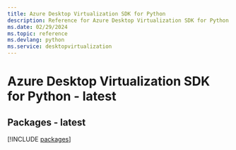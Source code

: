 ```yaml
---
title: Azure Desktop Virtualization SDK for Python
description: Reference for Azure Desktop Virtualization SDK for Python
ms.date: 02/29/2024
ms.topic: reference
ms.devlang: python
ms.service: desktopvirtualization
---
```

# Azure Desktop Virtualization SDK for Python - latest
## Packages - latest
[!INCLUDE [packages](desktop-virtualization-index.md)]